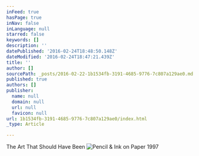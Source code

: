 ```yaml
---
inFeed: true
hasPage: true
inNav: false
inLanguage: null
starred: false
keywords: []
description: ''
datePublished: '2016-02-24T18:48:50.148Z'
dateModified: '2016-02-24T18:47:21.439Z'
title: ''
author: []
sourcePath: _posts/2016-02-22-1b1534fb-3191-4685-9776-7c807a129ae0.md
published: true
authors: []
publisher:
  name: null
  domain: null
  url: null
  favicon: null
url: 1b1534fb-3191-4685-9776-7c807a129ae0/index.html
_type: Article

---
```

The Art That Should Have Been
![Pencil & Ink on Paper 1997](https://s3-us-west-2.amazonaws.com/the-grid-img/p/2fc1e7c93e253e3542f879b74b92bff0ed288d8d.jpg)